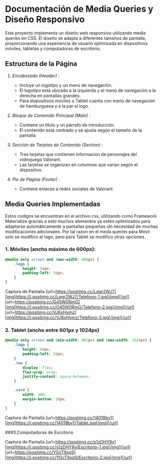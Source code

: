 # Documentación de Media Queries y Diseño Responsivo

Este proyecto implementa un diseño web responsivo utilizando media queries en CSS. El diseño se adapta a diferentes tamaños de pantalla, proporcionando una experiencia de usuario optimizada en dispositivos móviles, tabletas y computadoras de escritorio.

## Estructura de la Página

1. *Encabezado (Header)* :
   - Incluye un logotipo y un menú de navegación.
   - El logotipo está ubicado a la izquierda y el menú de navegación a la derecha en pantallas grandes.
   - Para dispositivos moviles o Tablet cuenta con menú de navegación de hamburguesa y a la par el logo.

2. *Bloque de Contenido Principal (Main)* :
   - Contiene un título y un párrafo de introducción.
   - El contenido está centrado y se ajusta según el tamaño de la pantalla.

3. *Sección de Tarjetas de Contenido (Section)* :
   - Tres tarjetas que contienen informacion de personajes del videojuego Valorant.
   - Las tarjetas se organizan en columnas que varían según el dispositivo.

4. *Pie de Página (Footer)* :
   - Contiene enlaces a redes sociales de Valorant.

## Media Queries Implementadas

Estos codigos se encuentran en el archivo css, utilizando como Framework Materialize gracias a esto muchos elementos ya estén optimizados para adaptarse automáticamente a pantallas pequeñas sin necesidad de muchas modificaciones adicionales. Por tal razon en el meda queries para Móvil solo se modifico el logo, pero para Tablet se modifico otras opciones.

### 1. Móviles (ancho máximo de 600px):

```css
@media only screen and (max-width: 600px) {
    .logo {
        height: 50px;
        padding-left: 56px; 
    }
}
```
Captura de Pantalla
[url=https://postimg.cc/Lqgr2WJ7][img]https://i.postimg.cc/Lqgr2WJ7/Telefono-1.jpg[/img][/url]
[url=https://postimg.cc/G45W0RmG][img]https://i.postimg.cc/G45W0RmG/Telefono-2.jpg[/img][/url]
[url=https://postimg.cc/VJ6xHvmz][img]https://i.postimg.cc/VJ6xHvmz/Telefono-3.jpg[/img][/url]
### 2. Tablet (ancho entre 601px y 1024px)
```css
@media only screen and (min-width: 601px) and (max-width: 1024px) {
    .logo {
        height: 60px;
        padding-left: 56px; 
    }
    .row {
        display: flex;
        flex-wrap: wrap;
        justify-content: space-between;
    }

    .card {
        width: 100; 
        margin-bottom: 20px; 
    }
}
```
Captura de Pantalla
[url=https://postimg.cc/14018bv1][img]https://i.postimg.cc/14018bv1/Tablet.jpg[/img][/url]

###3.Computadoras de Escritorio

Captura de Pantalla
[url=https://postimg.cc/s1zDHY8y][img]https://i.postimg.cc/s1zDHY8y/Escritorio-1.jpg[/img][/url]
[url=https://postimg.cc/YGcT9xgS][img]https://i.postimg.cc/YGcT9xgS/Escritorio-2.jpg[/img][/url]

